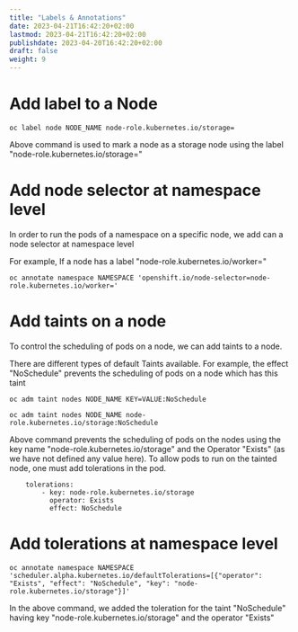 ```yaml
---
title: "Labels & Annotations"
date: 2023-04-21T16:42:20+02:00
lastmod: 2023-04-21T16:42:20+02:00
publishdate: 2023-04-20T16:42:20+02:00
draft: false
weight: 9
---
```


# Add label to a Node

```
oc label node NODE_NAME node-role.kubernetes.io/storage=
```

Above command is used to mark a node as a storage node using the label "node-role.kubernetes.io/storage="

# Add node selector at namespace level

In order to run the pods of a namespace on a specific node, we add can a node selector at namespace level

For example, If a node has a label "node-role.kubernetes.io/worker="

```
oc annotate namespace NAMESPACE 'openshift.io/node-selector=node-role.kubernetes.io/worker='
```

# Add taints on a node

To control the scheduling of pods on a node, we can add taints to a node.

There are different types of default Taints available. For example, the effect "NoSchedule" prevents the scheduling of pods on a node which has this taint

```
oc adm taint nodes NODE_NAME KEY=VALUE:NoSchedule
```

```
oc adm taint nodes NODE_NAME node-role.kubernetes.io/storage:NoSchedule
```

Above command prevents the scheduling of pods on the nodes using the key name "node-role.kubernetes.io/storage" and the Operator "Exists" (as we have not defined any value here). To allow pods to run on the tainted node, one must add tolerations in the pod.

```
    tolerations:
        - key: node-role.kubernetes.io/storage
          operator: Exists
          effect: NoSchedule

```

# Add tolerations at namespace level

```
oc annotate namespace NAMESPACE 'scheduler.alpha.kubernetes.io/defaultTolerations=[{"operator": "Exists", "effect": "NoSchedule", "key": "node-role.kubernetes.io/storage"}]'
```

In the above command, we added the toleration for the taint "NoSchedule" having key "node-role.kubernetes.io/storage" and the operator "Exists"
